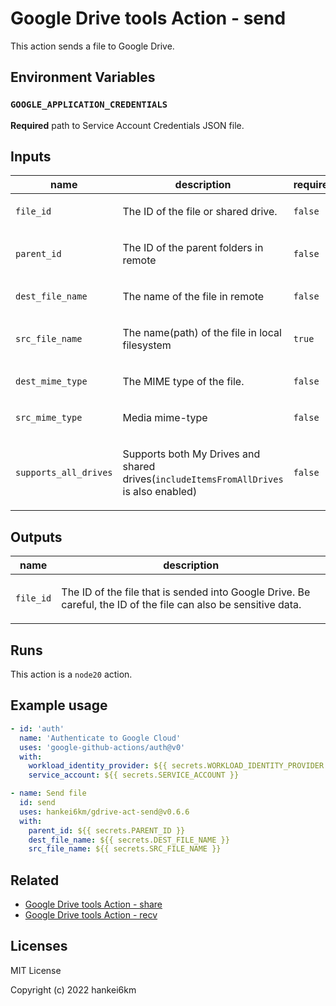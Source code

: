 # Google Drive tools Action - send

This action sends a file to Google Drive.

## Environment Variables

### `GOOGLE_APPLICATION_CREDENTIALS`

**Required** path to Service Account Credentials JSON file.

## Inputs

| name | description | required | default |
| --- | --- | --- | --- |
| `file_id` | <p>The ID of the file or shared drive.</p> | `false` | `""` |
| `parent_id` | <p>The ID of the parent folders in remote</p> | `false` | `""` |
| `dest_file_name` | <p>The name of the file in remote</p> | `false` | `""` |
| `src_file_name` | <p>The name(path) of the file in local filesystem</p> | `true` | `""` |
| `dest_mime_type` | <p>The MIME type of the file.</p> | `false` | `""` |
| `src_mime_type` | <p>Media mime-type</p> | `false` | `""` |
| `supports_all_drives` | <p>Supports both My Drives and shared drives(<code>includeItemsFromAllDrives</code> is also enabled)</p> | `false` | `""` |

## Outputs

| name | description |
| --- | --- |
| `file_id` | <p>The ID of the file that is sended into Google Drive. Be careful, the ID of the file can also be sensitive data.</p> |

## Runs

This action is a `node20` action.

## Example usage

```yaml
- id: 'auth'
  name: 'Authenticate to Google Cloud'
  uses: 'google-github-actions/auth@v0'
  with:
    workload_identity_provider: ${{ secrets.WORKLOAD_IDENTITY_PROVIDER }}
    service_account: ${{ secrets.SERVICE_ACCOUNT }}

- name: Send file
  id: send
  uses: hankei6km/gdrive-act-send@v0.6.6
  with:
    parent_id: ${{ secrets.PARENT_ID }}
    dest_file_name: ${{ secrets.DEST_FILE_NAME }}
    src_file_name: ${{ secrets.SRC_FILE_NAME }}
```

## Related

- [Google Drive tools Action - share](https://github.com/hankei6km/gdrive-act-share)
- [Google Drive tools Action - recv](https://github.com/hankei6km/gdrive-act-recv)

## Licenses

MIT License

Copyright (c) 2022 hankei6km
